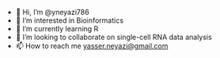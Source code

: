 - 👋 Hi, I’m @yneyazi786
- 👀 I’m interested in Bioinformatics
- 🌱 I’m currently learning R
- 💞️ I’m looking to collaborate on single-cell RNA data analysis
- 📫 How to reach me yasser.neyazi@gmail.com

<!---
yneyazi786/yneyazi786 is a ✨ special ✨ repository because its `README.md` (this file) appears on your GitHub profile.
You can click the Preview link to take a look at your changes.
--->
